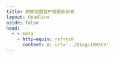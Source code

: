 ```yaml
---
title: 原神地图客户端更新日志
layout: Headline
aside: false
head:
  - - meta
    - http-equiv: refresh
      content: 0; url='../blog/IBHSC9'
---
```

